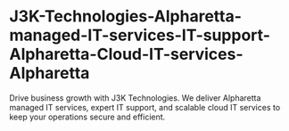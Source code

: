 # J3K-Technologies-Alpharetta-managed-IT-services-IT-support-Alpharetta-Cloud-IT-services-Alpharetta
Drive business growth with J3K Technologies. We deliver Alpharetta managed IT services, expert IT support, and scalable cloud IT services to keep your operations secure and efficient.
